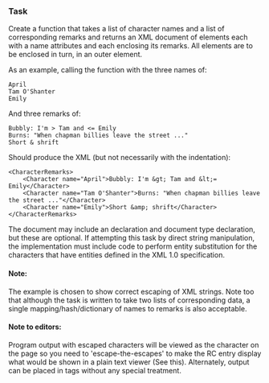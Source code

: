 ### Task
Create a function that takes a list of character names and a list of corresponding remarks and returns an XML document of <Character> elements each with a name attributes and each enclosing its remarks. All <Character> elements are to be enclosed in turn, in an outer <CharacterRemarks> element.

As an example, calling the function with the three names of:

```
April
Tam O'Shanter
Emily
```

And three remarks of:

```
Bubbly: I'm > Tam and <= Emily
Burns: "When chapman billies leave the street ..."
Short & shrift
```

Should produce the XML (but not necessarily with the indentation):

```
<CharacterRemarks>
    <Character name="April">Bubbly: I'm &gt; Tam and &lt;= Emily</Character>
    <Character name="Tam O'Shanter">Burns: "When chapman billies leave the street ..."</Character>
    <Character name="Emily">Short &amp; shrift</Character>
</CharacterRemarks>
```

The document may include an <?xml?> declaration and document type declaration, but these are optional. If attempting this task by direct string manipulation, the implementation must include code to perform entity substitution for the characters that have entities defined in the XML 1.0 specification.

#### Note:
The example is chosen to show correct escaping of XML strings. Note too that although the task is written to take two lists of corresponding data, a single mapping/hash/dictionary of names to remarks is also acceptable.

#### Note to editors:
Program output with escaped characters will be viewed as the character on the page so you need to 'escape-the-escapes' to make the RC entry display what would be shown in a plain text viewer (See this). Alternately, output can be placed in <lang xml></lang> tags without any special treatment.
